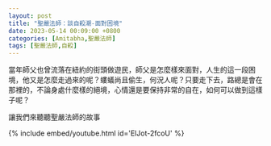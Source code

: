 ```yaml
---
layout: post
title: "聖嚴法師：談自殺潮-面對困境"
date: 2023-05-14 00:09:00 +0800
categories: [Amitabha,聖嚴法師]
tags: [聖嚴法師,自殺]
--- 
```


當年師父也曾流落在紐約的街頭做遊民，師父是怎麼樣來面對，人生的這一段困境，他又是怎麼走過來的呢？螻蟻尚且偷生，何況人呢？只要走下去，路總是會在那裡的，不論身處什麼樣的絕境，心情還是要保持非常的自在，如何可以做到這樣子呢？        

讓我們來聽聽聖嚴法師的故事      

{% include embed/youtube.html id='ElJot-2fcoU' %}
